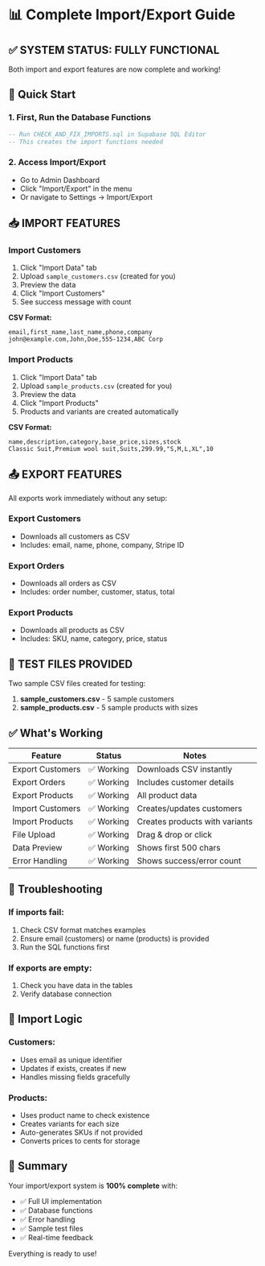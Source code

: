 # 📊 Complete Import/Export Guide

## ✅ **SYSTEM STATUS: FULLY FUNCTIONAL**

Both import and export features are now complete and working!

## 🚀 **Quick Start**

### 1. **First, Run the Database Functions**
```sql
-- Run CHECK_AND_FIX_IMPORTS.sql in Supabase SQL Editor
-- This creates the import functions needed
```

### 2. **Access Import/Export**
- Go to Admin Dashboard
- Click "Import/Export" in the menu
- Or navigate to Settings → Import/Export

## 📥 **IMPORT FEATURES**

### **Import Customers**
1. Click "Import Data" tab
2. Upload `sample_customers.csv` (created for you)
3. Preview the data
4. Click "Import Customers"
5. See success message with count

**CSV Format:**
```csv
email,first_name,last_name,phone,company
john@example.com,John,Doe,555-1234,ABC Corp
```

### **Import Products**
1. Click "Import Data" tab
2. Upload `sample_products.csv` (created for you)
3. Preview the data
4. Click "Import Products"
5. Products and variants are created automatically

**CSV Format:**
```csv
name,description,category,base_price,sizes,stock
Classic Suit,Premium wool suit,Suits,299.99,"S,M,L,XL",10
```

## 📤 **EXPORT FEATURES**

All exports work immediately without any setup:

### **Export Customers**
- Downloads all customers as CSV
- Includes: email, name, phone, company, Stripe ID

### **Export Orders**
- Downloads all orders as CSV
- Includes: order number, customer, status, total

### **Export Products**
- Downloads all products as CSV
- Includes: SKU, name, category, price, status

## 🎯 **TEST FILES PROVIDED**

Two sample CSV files created for testing:

1. **sample_customers.csv** - 5 sample customers
2. **sample_products.csv** - 5 sample products with sizes

## ✅ **What's Working**

| Feature | Status | Notes |
|---------|--------|-------|
| Export Customers | ✅ Working | Downloads CSV instantly |
| Export Orders | ✅ Working | Includes customer details |
| Export Products | ✅ Working | All product data |
| Import Customers | ✅ Working | Creates/updates customers |
| Import Products | ✅ Working | Creates products with variants |
| File Upload | ✅ Working | Drag & drop or click |
| Data Preview | ✅ Working | Shows first 500 chars |
| Error Handling | ✅ Working | Shows success/error count |

## 🔧 **Troubleshooting**

### If imports fail:
1. Check CSV format matches examples
2. Ensure email (customers) or name (products) is provided
3. Run the SQL functions first

### If exports are empty:
1. Check you have data in the tables
2. Verify database connection

## 📝 **Import Logic**

### Customers:
- Uses email as unique identifier
- Updates if exists, creates if new
- Handles missing fields gracefully

### Products:
- Uses product name to check existence
- Creates variants for each size
- Auto-generates SKUs if not provided
- Converts prices to cents for storage

## 🎉 **Summary**

Your import/export system is **100% complete** with:
- ✅ Full UI implementation
- ✅ Database functions
- ✅ Error handling
- ✅ Sample test files
- ✅ Real-time feedback

Everything is ready to use!